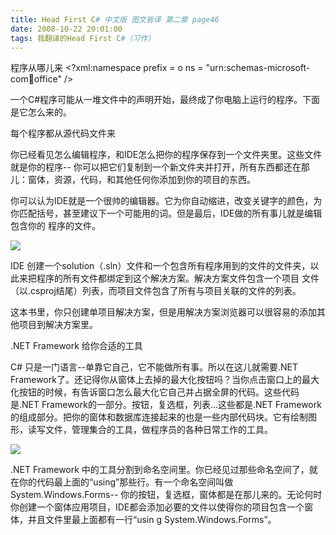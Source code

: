 ```yaml
---
title: Head First C# 中文版 图文皆译 第二章 page46
date: 2008-10-22 20:01:00
tags: 我翻译的Head First C#（习作）
---
```

程序从哪儿来  <?xml:namespace prefix = o ns = "urn:schemas-microsoft-
com:office:office" />

一个C#程序可能从一堆文件中的声明开始，最终成了你电脑上运行的程序。下面是它怎么来的。

每个程序都从源代码文件来

你已经看见怎么编辑程序，和IDE怎么把你的程序保存到一个文件夹里。这些文件就是你的程序--
你可以把它们复制到一个新文件夹并打开，所有东西都还在那儿：窗体，资源，代码，和其他任何你添加到你的项目的东西。

你可以认为IDE就是一个很帅的编辑器。它为你自动缩进，改变关键字的颜色，为你匹配括号，甚至建议下一个可能用的词。但是最后，IDE做的所有事儿就是编辑包含你的
程序的文件。

![](https://p-blog.csdn.net/images/p_blog_csdn_net/cuipengfei1/EntryImages/20081022/%E6%88%AA%E5%9B%BE00633603024940937500.jpg)

IDE  创建一个solution（.sln）文件和一个包含所有程序用到的文件的文件夹，以此来把程序的所有文件都绑定到这个解决方案。解决方案文件包含一个项目
文件（以.csproj结尾）列表，而项目文件包含了所有与项目关联的文件的列表。

这本书里，你只创建单项目解决方案，但是用解决方案浏览器可以很容易的添加其他项目到解决方案里。

.NET Framework  给你合适的工具

C#  只是一门语言--单靠它自己，它不能做所有事。所以在这儿就需要.NET
Framework了。还记得你从窗体上去掉的最大化按钮吗？当你点击窗口上的最大化按钮的时候，有告诉窗口怎么最大化它自己并占据全屏的代码。这些代码是.NET
Framework的一部分。按钮，复选框，列表...这些都是.NET
Framework的组成部分。把你的窗体和数据库连接起来的也是一些内部代码块。它有绘制图形，读写文件，管理集合的工具，做程序员的各种日常工作的工具。

![](https://p-blog.csdn.net/images/p_blog_csdn_net/cuipengfei1/EntryImages/20081022/%E6%88%AA%E5%9B%BE01633603024941406250.jpg)

.NET Framework
中的工具分割到命名空间里。你已经见过那些命名空间了，就在你的代码最上面的“using”那些行。有一个命名空间叫做System.Windows.Forms--
你的按钮，复选框，窗体都是在那儿来的。无论何时你创建一个窗体应用项目，IDE都会添加必要的文件以使得你的项目包含一个窗体，并且文件里最上面都有一行“usin
g System.Windows.Forms”。




